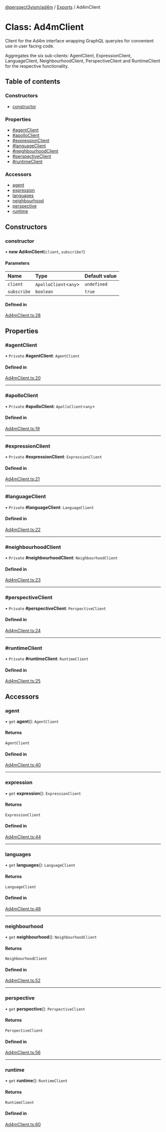 [@perspect3vism/ad4m](../README.md) / [Exports](../modules.md) / Ad4mClient

# Class: Ad4mClient

Client for the Ad4m interface wrapping GraphQL queryies
for convenient use in user facing code.

Aggregates the six sub-clients:
AgentClient, ExpressionClient, LanguageClient,
NeighbourhoodClient, PerspectiveClient and RuntimeClient
for the respective functionality.

## Table of contents

### Constructors

- [constructor](Ad4mClient.md#constructor)

### Properties

- [#agentClient](Ad4mClient.md##agentclient)
- [#apolloClient](Ad4mClient.md##apolloclient)
- [#expressionClient](Ad4mClient.md##expressionclient)
- [#languageClient](Ad4mClient.md##languageclient)
- [#neighbourhoodClient](Ad4mClient.md##neighbourhoodclient)
- [#perspectiveClient](Ad4mClient.md##perspectiveclient)
- [#runtimeClient](Ad4mClient.md##runtimeclient)

### Accessors

- [agent](Ad4mClient.md#agent)
- [expression](Ad4mClient.md#expression)
- [languages](Ad4mClient.md#languages)
- [neighbourhood](Ad4mClient.md#neighbourhood)
- [perspective](Ad4mClient.md#perspective)
- [runtime](Ad4mClient.md#runtime)

## Constructors

### constructor

• **new Ad4mClient**(`client`, `subscribe?`)

#### Parameters

| Name | Type | Default value |
| :------ | :------ | :------ |
| `client` | `ApolloClient`<`any`\> | `undefined` |
| `subscribe` | `boolean` | `true` |

#### Defined in

[Ad4mClient.ts:28](https://github.com/perspect3vism/ad4m/blob/0f993b76/core/src/Ad4mClient.ts#L28)

## Properties

### #agentClient

• `Private` **#agentClient**: `AgentClient`

#### Defined in

[Ad4mClient.ts:20](https://github.com/perspect3vism/ad4m/blob/0f993b76/core/src/Ad4mClient.ts#L20)

___

### #apolloClient

• `Private` **#apolloClient**: `ApolloClient`<`any`\>

#### Defined in

[Ad4mClient.ts:19](https://github.com/perspect3vism/ad4m/blob/0f993b76/core/src/Ad4mClient.ts#L19)

___

### #expressionClient

• `Private` **#expressionClient**: `ExpressionClient`

#### Defined in

[Ad4mClient.ts:21](https://github.com/perspect3vism/ad4m/blob/0f993b76/core/src/Ad4mClient.ts#L21)

___

### #languageClient

• `Private` **#languageClient**: `LanguageClient`

#### Defined in

[Ad4mClient.ts:22](https://github.com/perspect3vism/ad4m/blob/0f993b76/core/src/Ad4mClient.ts#L22)

___

### #neighbourhoodClient

• `Private` **#neighbourhoodClient**: `NeighbourhoodClient`

#### Defined in

[Ad4mClient.ts:23](https://github.com/perspect3vism/ad4m/blob/0f993b76/core/src/Ad4mClient.ts#L23)

___

### #perspectiveClient

• `Private` **#perspectiveClient**: `PerspectiveClient`

#### Defined in

[Ad4mClient.ts:24](https://github.com/perspect3vism/ad4m/blob/0f993b76/core/src/Ad4mClient.ts#L24)

___

### #runtimeClient

• `Private` **#runtimeClient**: `RuntimeClient`

#### Defined in

[Ad4mClient.ts:25](https://github.com/perspect3vism/ad4m/blob/0f993b76/core/src/Ad4mClient.ts#L25)

## Accessors

### agent

• `get` **agent**(): `AgentClient`

#### Returns

`AgentClient`

#### Defined in

[Ad4mClient.ts:40](https://github.com/perspect3vism/ad4m/blob/0f993b76/core/src/Ad4mClient.ts#L40)

___

### expression

• `get` **expression**(): `ExpressionClient`

#### Returns

`ExpressionClient`

#### Defined in

[Ad4mClient.ts:44](https://github.com/perspect3vism/ad4m/blob/0f993b76/core/src/Ad4mClient.ts#L44)

___

### languages

• `get` **languages**(): `LanguageClient`

#### Returns

`LanguageClient`

#### Defined in

[Ad4mClient.ts:48](https://github.com/perspect3vism/ad4m/blob/0f993b76/core/src/Ad4mClient.ts#L48)

___

### neighbourhood

• `get` **neighbourhood**(): `NeighbourhoodClient`

#### Returns

`NeighbourhoodClient`

#### Defined in

[Ad4mClient.ts:52](https://github.com/perspect3vism/ad4m/blob/0f993b76/core/src/Ad4mClient.ts#L52)

___

### perspective

• `get` **perspective**(): `PerspectiveClient`

#### Returns

`PerspectiveClient`

#### Defined in

[Ad4mClient.ts:56](https://github.com/perspect3vism/ad4m/blob/0f993b76/core/src/Ad4mClient.ts#L56)

___

### runtime

• `get` **runtime**(): `RuntimeClient`

#### Returns

`RuntimeClient`

#### Defined in

[Ad4mClient.ts:60](https://github.com/perspect3vism/ad4m/blob/0f993b76/core/src/Ad4mClient.ts#L60)
